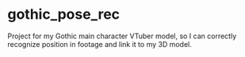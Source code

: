 # gothic_pose_rec

Project for my Gothic main character VTuber model, so I can correctly recognize position in footage and link it to my 3D model.

